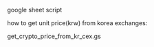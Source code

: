 google sheet script

how to get unit price(krw) from korea exchanges:

get_crypto_price_from_kr_cex.gs

